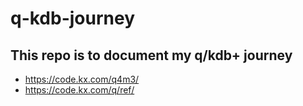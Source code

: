 # q-kdb-journey
## This repo is to document my q/kdb+ journey ## 
* https://code.kx.com/q4m3/
* https://code.kx.com/q/ref/
